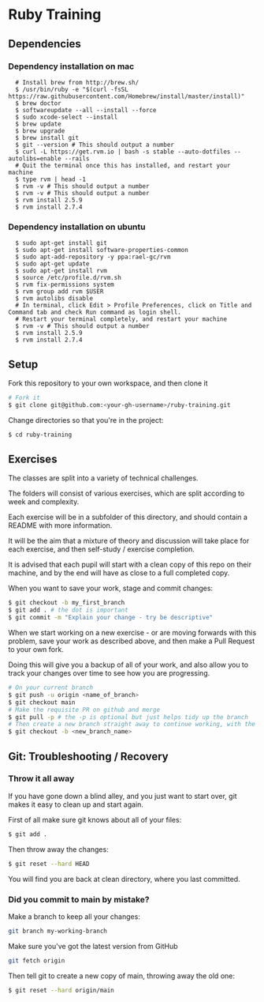 # Ruby Training

## Dependencies

### Dependency installation on mac

```shell
  # Install brew from http://brew.sh/
  $ /usr/bin/ruby -e "$(curl -fsSL https://raw.githubusercontent.com/Homebrew/install/master/install)"
  $ brew doctor
  $ softwareupdate --all --install --force
  $ sudo xcode-select --install
  $ brew update
  $ brew upgrade
  $ brew install git
  $ git --version # This should output a number
  $ curl -L https://get.rvm.io | bash -s stable --auto-dotfiles --autolibs=enable --rails
  # Quit the terminal once this has installed, and restart your machine
  $ type rvm | head -1
  $ rvm -v # This should output a number
  $ rvm -v # This should output a number
  $ rvm install 2.5.9
  $ rvm install 2.7.4
```

### Dependency installation on ubuntu

```shell
  $ sudo apt-get install git
  $ sudo apt-get install software-properties-common
  $ sudo apt-add-repository -y ppa:rael-gc/rvm
  $ sudo apt-get update
  $ sudo apt-get install rvm
  $ source /etc/profile.d/rvm.sh
  $ rvm fix-permissions system
  $ rvm group add rvm $USER
  $ rvm autolibs disable
  # In terminal, click Edit > Profile Preferences, click on Title and Command tab and check Run command as login shell.
  # Restart your terminal completely, and restart your machine
  $ rvm -v # This should output a number
  $ rvm install 2.5.9
  $ rvm install 2.7.4
```

## Setup

Fork this repository to your own workspace, and then clone it

```bash
# Fork it
$ git clone git@github.com:<your-gh-username>/ruby-training.git
```

Change directories so that you're in the project:

```bash
$ cd ruby-training
```

## Exercises

The classes are split into a variety of technical challenges.
 
The folders will consist of various exercises, which are split according to week and complexity.
 
Each exercise will be in a subfolder of this directory, and should contain a README with more information.

It will be the aim that a mixture of theory and discussion will take place for each exercise, and then self-study / exercise completion.

It is advised that each pupil will start with a clean copy of this repo on their machine, and by the
end will have as close to a full completed copy.

When you want to save your work, stage and commit changes:

```bash
$ git checkout -b my_first_branch
$ git add . # the dot is important
$ git commit -m "Explain your change - try be descriptive"
```

When we start working on a new exercise - or are moving forwards with this
problem, save your work as described above, and then make a Pull Request to your own fork.

Doing this will give you a backup of all of your work, and also allow you to track your changes
over time to see how you are progressing.

```bash
# On your current branch
$ git push -u origin <name_of_branch>
$ git checkout main
# Make the requisite PR on github and merge
$ git pull -p # the -p is optional but just helps tidy up the branch
# Then create a new branch straight away to continue working, with the latest changes you made
$ git checkout -b <new_branch_name>
```

## Git: Troubleshooting / Recovery

### Throw it all away

If you have gone down a blind alley, and you just want to start over, git makes
it easy to clean up and start again.

First of all make sure git knows about all of your files:

```bash
$ git add .
```

Then throw away the changes:

```bash
$ git reset --hard HEAD
```

You will find you are back at clean directory, where you last committed.

### Did you commit to main by mistake?

Make a branch to keep all your changes:

```bash
git branch my-working-branch
```

Make sure you've got the latest version from GitHub

```bash
git fetch origin
```

Then tell git to create a new copy of main, throwing away the old one:

```bash
$ git reset --hard origin/main
```
